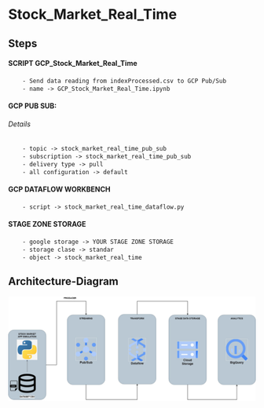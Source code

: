 # Stock_Market_Real_Time
## Steps

#### SCRIPT GCP_Stock_Market_Real_Time
        - Send data reading from indexProcessed.csv to GCP Pub/Sub
        - name -> GCP_Stock_Market_Real_Time.ipynb 

#### GCP PUB SUB:
###### Details
        - topic -> stock_market_real_time_pub_sub
        - subscription -> stock_market_real_time_pub_sub
        - delivery type -> pull
        - all configuration -> default

#### GCP DATAFLOW WORKBENCH
        - script -> stock_market_real_time_dataflow.py

#### STAGE ZONE STORAGE
        - google storage -> YOUR STAGE ZONE STORAGE
        - storage clase -> standar
        - object -> stock_market_real_time

## Architecture-Diagram
![Architecture-Diagram](Stock-Market-Real-Time-Azure-GCP.jpg)